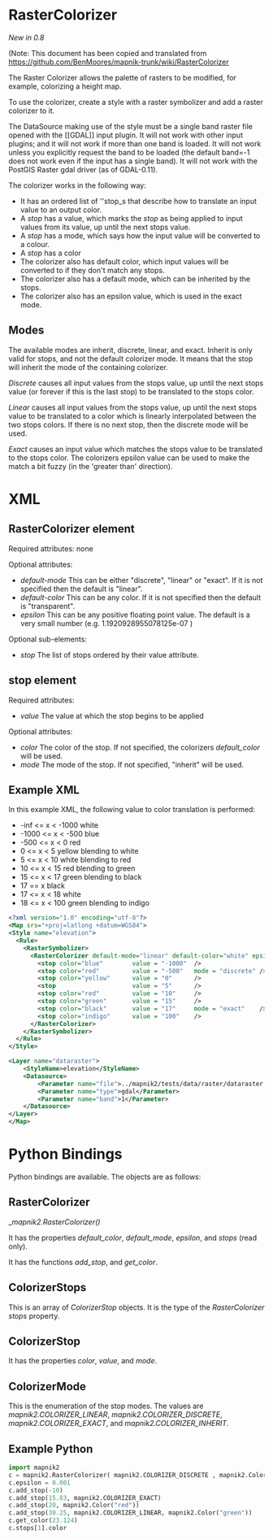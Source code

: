 <!-- Name: RasterColorizer -->
<!-- Version: 4 -->
<!-- Last-Modified: 2011/06/28 01:28:45 -->
<!-- Author: albertov -->
# RasterColorizer

*New in 0.8*

(Note: This document has been copied and translated from https://github.com/BenMoores/mapnik-trunk/wiki/RasterColorizer

The Raster Colorizer allows the palette of rasters to be modified, for example, colorizing a height map.

To use the colorizer, create a style with a raster symbolizer and add a raster colorizer to it.

The DataSource making use of the style must be a single band raster file opened with the [[GDAL]] input plugin. It will not work with other input plugins; and it will not work if more than one band is loaded. It will not work unless you explicitly request the band to be loaded (the default band=-1 does not work even if the input has a single band). It will not work with the PostGIS Raster gdal driver (as of GDAL-0.11).

The colorizer works in the following way:

 * It has an ordered list of ''stop_s that describe how to translate an input value to an output color.
 * A _stop_ has a value, which marks the _stop_ as being applied to input values from its value, up until the next stops value.
 * A _stop_ has a mode, which says how the input value will be converted to a colour.
 * A _stop_ has a color
 * The colorizer also has default color, which input values will be converted to if they don't match any stops.
 * The colorizer also has a default mode, which can be inherited by the stops.
 * The colorizer also has an epsilon value, which is used in the exact mode.


## Modes

The available modes are inherit, discrete, linear, and exact.
Inherit is only valid for stops, and not the default colorizer mode. It means that the stop will inherit the mode of the containing colorizer.

*Discrete* causes all input values from the stops value, up until the next stops value (or forever if this is the last stop) to be translated to the stops color.

*Linear* causes all input values from the stops value, up until the next stops value to be translated to a color which is linearly interpolated between the two stops colors. If there is no next stop, then the discrete mode will be used.

*Exact* causes an input value which matches the stops value to be translated to the stops color. The colorizers epsilon value can be used to make the match a bit fuzzy (in the 'greater than' direction).


# XML

## RasterColorizer element

Required attributes: none

Optional attributes:

 * _default-mode_ This can be either "discrete", "linear" or "exact". If it is not specified then the default is "linear".
 * _default-color_ This can be any color. If it is not specified then the default is "transparent".
 * _epsilon_ This can be any positive floating point value. The default is a very small number (e.g.  1.1920928955078125e-07 )

Optional sub-elements:

 * _stop_ The list of stops ordered by their value attribute.

## stop element

Required attributes:

 * _value_ The value at which the stop begins to be applied

Optional attributes:

 * _color_ The color of the stop. If not specified, the colorizers _default_color_ will be used.
 * _mode_ The mode of the stop. If not specified, "inherit" will be used.


## Example XML

In this example XML, the following value to color translation is performed:

 * -inf <= x < -1000 white
 * -1000 <= x < -500 blue
 * -500 <= x < 0 red
 * 0 <= x < 5 yellow blending to white
 * 5 <= x < 10 white blending to red
 * 10 <= x < 15 red blending to green
 * 15 <= x < 17 green blending to black
 * 17 == x black
 * 17 <= x < 18 white
 * 18 <= x < 100 green blending to indigo


```xml
<?xml version="1.0" encoding="utf-8"?>
<Map srs="+proj=latlong +datum=WGS84">
<Style name="elevation">
  <Rule>
    <RasterSymbolizer>
      <RasterColorizer default-mode="linear" default-color="white" epsilon="0.001">
        <stop color="blue"        value = "-1000"  />
        <stop color="red"         value = "-500"   mode = "discrete" />
        <stop color="yellow"      value = "0"      />
        <stop                     value = "5"      />
        <stop color="red"         value = "10"     />
        <stop color="green"       value = "15"     />
        <stop color="black"       value = "17"     mode = "exact"    />
        <stop color="indigo"      value = "100"    />
      </RasterColorizer>
    </RasterSymbolizer>
  </Rule>
</Style>

<Layer name="dataraster">
    <StyleName>elevation</StyleName>
    <Datasource>
        <Parameter name="file">../mapnik2/tests/data/raster/dataraster.tif</Parameter>
        <Parameter name="type">gdal</Parameter>
        <Parameter name="band">1</Parameter>
    </Datasource>
</Layer>
</Map>
```

# Python Bindings

Python bindings are available. The objects are as follows:

## RasterColorizer

__mapnik2.RasterColorizer()_

It has the properties _default_color_, _default_mode_, _epsilon_, and _stops_ (read only).

It has the functions _add_stop_, and _get_color_.

## ColorizerStops

This is an array of _ColorizerStop_ objects. It is the type of the _RasterColorizer_ _stops_ property.

## ColorizerStop

It has the properties _color_, _value_, and _mode_.

## ColorizerMode

This is the enumeration of the stop modes. The values are _mapnik2.COLORIZER_LINEAR_, _mapnik2.COLORIZER_DISCRETE_, _mapnik2.COLORIZER_EXACT_, and _mapnik2.COLORIZER_INHERIT_.

## Example Python

```python
import mapnik2
c = mapnik2.RasterColorizer( mapnik2.COLORIZER_DISCRETE , mapnik2.Color(0,0,0,255) )
c.epsilon = 0.001
c.add_stop(-10)
c.add_stop(15.83, mapnik2.COLORIZER_EXACT)
c.add_stop(20, mapnik2.Color("red"))
c.add_stop(30.25, mapnik2.COLORIZER_LINEAR, mapnik2.Color("green"))
c.get_color(23.124)
c.stops[1].color
```

